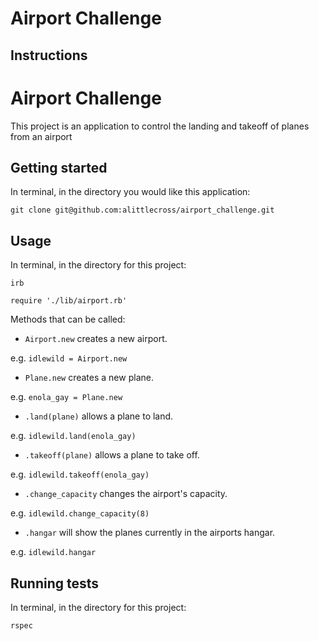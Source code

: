 

Airport Challenge
=================

Instructions
---------



# Airport Challenge

This project is an application to control the landing and takeoff of planes from an airport

## Getting started

In terminal, in the directory you would like this application:

`git clone git@github.com:alittlecross/airport_challenge.git`

## Usage

In terminal, in the directory for this project:

`irb`

`require './lib/airport.rb'`

Methods that can be called:

* `Airport.new` creates a new airport.

e.g. `idlewild = Airport.new`

* `Plane.new` creates a new plane.

e.g. `enola_gay = Plane.new`

* `.land(plane)` allows a plane to land.

e.g. `idlewild.land(enola_gay)`

* `.takeoff(plane)` allows a plane to take off.

e.g. `idlewild.takeoff(enola_gay)`

* `.change_capacity` changes the airport's capacity.

e.g. `idlewild.change_capacity(8)`

* `.hangar` will show the planes currently in the airports hangar.

e.g. `idlewild.hangar`

## Running tests

In terminal, in the directory for this project:

`rspec`

